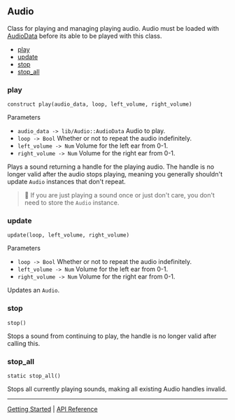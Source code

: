 ## Audio
Class for playing and managing playing audio. Audio must be loaded with [AudioData](AudioData.md)
before its able to be played with this class.

 + [play](#play)
 + [update](#update)
 + [stop](#stop)
 + [stop_all](#stop_all)

### play
`construct play(audio_data, loop, left_volume, right_volume)`

Parameters
 + `audio_data -> lib/Audio::AudioData` Audio to play.
 + `loop -> Bool` Whether or not to repeat the audio indefinitely.
 + `left_volume -> Num` Volume for the left ear from 0-1.
 + `right_volume -> Num` Volume for the right ear from 0-1.

Plays a sound returning a handle for the playing audio. The handle is no longer
valid after the audio stops playing, meaning you generally shouldn't update `Audio`
instances that don't repeat.

> 📝 If you are just playing a sound once or just don't care, you don't need
> to store the `Audio` instance.

### update
`update(loop, left_volume, right_volume)`

Parameters
 + `loop -> Bool` Whether or not to repeat the audio indefinitely.
 + `left_volume -> Num` Volume for the left ear from 0-1.
 + `right_volume -> Num` Volume for the right ear from 0-1.

Updates an `Audio`.

### stop
`stop()`

Stops a sound from continuing to play, the handle is no longer valid after calling this.

### stop_all
`static stop_all()`

Stops all currently playing sounds, making all existing Audio handles invalid.

-----------

[Getting Started](../GettingStarted.md) | [API Reference](../API.md)